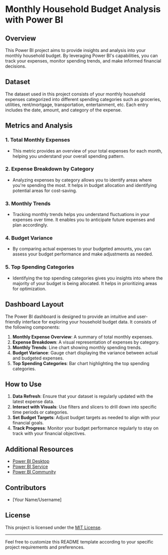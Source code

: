 # Monthly Household Budget Analysis with Power BI

## Overview
This Power BI project aims to provide insights and analysis into your monthly household budget. By leveraging Power BI's capabilities, you can track your expenses, monitor spending trends, and make informed financial decisions.

## Dataset
The dataset used in this project consists of your monthly household expenses categorized into different spending categories such as groceries, utilities, rent/mortgage, transportation, entertainment, etc. Each entry includes the date, amount, and category of the expense.

## Metrics and Analysis
### 1. Total Monthly Expenses
- This metric provides an overview of your total expenses for each month, helping you understand your overall spending pattern.

### 2. Expense Breakdown by Category
- Analyzing expenses by category allows you to identify areas where you're spending the most. It helps in budget allocation and identifying potential areas for cost-saving.

### 3. Monthly Trends
- Tracking monthly trends helps you understand fluctuations in your expenses over time. It enables you to anticipate future expenses and plan accordingly.

### 4. Budget Variance
- By comparing actual expenses to your budgeted amounts, you can assess your budget performance and make adjustments as needed.

### 5. Top Spending Categories
- Identifying the top spending categories gives you insights into where the majority of your budget is being allocated. It helps in prioritizing areas for optimization.

## Dashboard Layout
The Power BI dashboard is designed to provide an intuitive and user-friendly interface for exploring your household budget data. It consists of the following components:
1. **Monthly Expense Overview**: A summary of total monthly expenses.
2. **Expense Breakdown**: A visual representation of expenses by category.
3. **Monthly Trends**: Line chart showing monthly spending trends.
4. **Budget Variance**: Gauge chart displaying the variance between actual and budgeted expenses.
5. **Top Spending Categories**: Bar chart highlighting the top spending categories.

## How to Use
1. **Data Refresh**: Ensure that your dataset is regularly updated with the latest expense data.
2. **Interact with Visuals**: Use filters and slicers to drill down into specific time periods or categories.
3. **Set Budget Targets**: Adjust budget targets as needed to align with your financial goals.
4. **Track Progress**: Monitor your budget performance regularly to stay on track with your financial objectives.

## Additional Resources
- [Power BI Desktop](https://powerbi.microsoft.com/desktop/)
- [Power BI Service](https://powerbi.microsoft.com/service/)
- [Power BI Community](https://community.powerbi.com/)

## Contributors
- [Your Name/Username]

## License
This project is licensed under the [MIT License](https://opensource.org/licenses/MIT).

---

Feel free to customize this README template according to your specific project requirements and preferences.